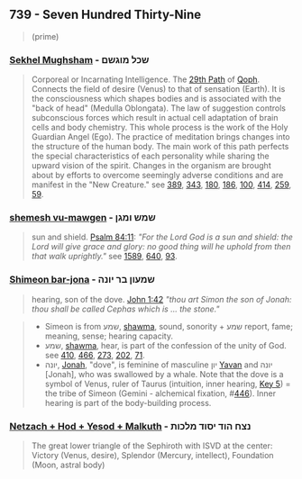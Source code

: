 ## 739 - Seven Hundred Thirty-Nine
> (prime)

### [Sekhel Mughsham](/keys/ShKL.MVGShM) - שכל מוגשם
> Corporeal or Incarnating Intelligence. The [29th Path](29) of [Qoph](/keys/Q). Connects the field of desire (Venus) to that of sensation (Earth). It is the consciousness which shapes bodies and is associated with the "back of head" (Medulla Oblongata). The law of suggestion controls subconscious forces which result in actual cell adaptation of brain cells and body chemistry. This whole process is the work of the Holy Guardian Angel (Ego). The practice of meditation brings changes into the structure of the human body. The main work of this path perfects the special characteristics of each personality while sharing the upward vision of the spirit. Changes in the organism are brought about by efforts to overcome seemingly adverse conditions and are manifest in the "New Creature." see [389](389), [343](343), [180](180), [186](186), [100](100), [414](414), [259](259), [59](59).

### [shemesh vu-mawgen](/keys/ShMSh.VMGN) - שמש ומגן
> sun and shield. [Psalm 84:11](): *"For the Lord God is a sun and shield: the Lord will give grace and glory: no good thing will he uphold from then that walk uprightly."* see [1589](1589), [640](640), [93](93).

### [Shimeon bar-jona](/keys/ShMOVN.BR-IVNH) - שמעון בר יונה
> hearing, son of the dove. [John 1:42](http://biblehub.com/john/1-42.htm) *"thou art Simon the son of Jonah: thou shall be called Cephas which is ... the stone."*

> - Simeon is from שמע, [shawma](/keys/ShMO), sound, sonority + שמע report, fame; meaning, sense; hearing capacity.
> - שמע, [shawma](/keys/ShMO), hear, is part of the confession of the unity of God. see [410](410), [466](466), [273](273), [202](202), [71](71). 
> - יונה, [Jonah](/keys/IVNH), "dove", is feminine of masculine יון [Yavan](/keys/IVN)  and יונה [Jonah], who was swallowed by a whale. Note that the dove is a symbol of Venus, ruler of Taurus (intuition, inner hearing, [Key 5](5)) = the tribe of Simeon (Gemini - alchemical fixation, #[446](446)). Inner hearing is part of the body-building process.

### [Netzach + Hod + Yesod + Malkuth](/keys/NTzCh.HVD.ISVD.MLKVTh) - נצח הוד יסוד מלכות
> The great lower triangle of the Sephiroth with ISVD at the center: Victory (Venus, desire), Splendor (Mercury, intellect), Foundation (Moon, astral body)